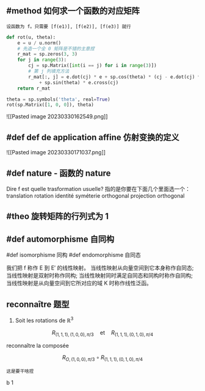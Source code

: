## #method 如何求一个函数的对应矩阵

```ad-note
设函数为 f。只需要 [f(e1)], [f(e2)], [f(e3)] 就行
```

```python
def rot(u, theta):
    e = u / u.norm()
    # 先造一个全 0 矩阵是不错的主意捏
    r_mat = sp.zeros(3, 3)
    for j in range(3):
        cj = sp.Matrix([int(i == j) for i in range(3)])
        # 第 j 列填充方法
        r_mat[:, j] = e.dot(cj) * e + sp.cos(theta) * (cj - e.dot(cj) * e) \
            + sp.sin(theta) * e.cross(cj)
    return r_mat
```

```python
theta = sp.symbols('theta', real=True) 
rot(sp.Matrix([1, 0, 0]), theta)
```

![[Pasted image 20230330162549.png]]

## #def def de application affine 仿射变换的定义

![[Pasted image 20230330171037.png]]

## #def nature - 函数的 nature

Dire f est quelle trasformation usuelle?
指的是你要在下面几个里面选一个：
translation
rotation
identité
syméterie orthogonal
projection orthogonal

## #theo 旋转矩阵的行列式为 $1$


## #def automorphisme 自同构

#def isomorphisme 同构
#def endomorphisme 自同态

我们把 f 称作 E 到 E′ 的线性映射。
当线性映射从向量空间到它本身称作自同态;
当线性映射是双射时称作同构;
当线性映射同时满足自同态和同构时称作自同构;
当线性映射是从向量空间到它所对应的域 K 时称作线性泛函。

## reconnaître 题型

1. Soit les rotations de $\mathbb{R}^3$

$$R_{(1,1,1),(1,0,0),\pi/3}\quad\text{et}\quad R_{(1,1,1),(0,1,0),\pi/4}$$

reconnaître la composée

$$R_{O,(1,0,0),\pi/3}\circ R_{(1,1,1),(0,1,0),\pi/4}$$

```ad-note
这是要干啥捏
```

b 1